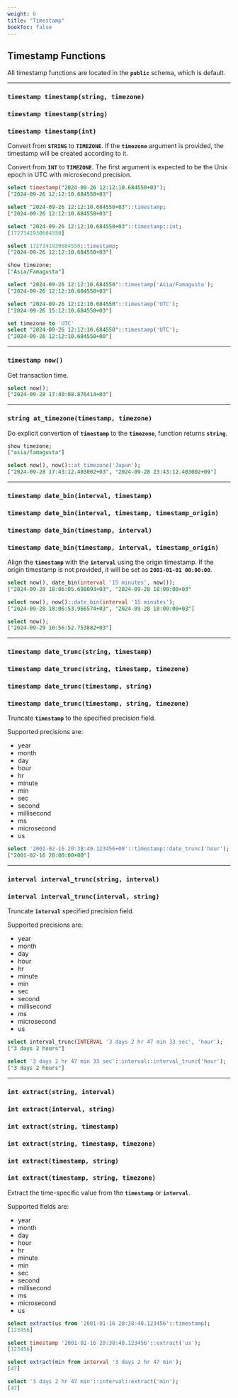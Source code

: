 ```yaml
---
weight: 6
title: "Timestamp"
bookToc: false
---
```


## Timestamp Functions

All timestamp functions are located in the **`public`** schema, which is default.

---

### **`timestamp timestamp(string, timezone)`**
### **`timestamp timestamp(string)`**
### **`timestamp timestamp(int)`**

Convert from **`STRING`** to **`TIMEZONE`**. If the **`timezone`** argument is provided, the
timestamp will be created according to it.

Convert from **`INT`** to **`TIMEZONE`**. The first argument is expected to be the
Unix epoch in UTC with microsecond precision.

```SQL
select timestamp("2024-09-26 12:12:10.684550+03");
["2024-09-26 12:12:10.684550+03"]

select "2024-09-26 12:12:10.684550+03"::timestamp;
["2024-09-26 12:12:10.684550+03"]

select "2024-09-26 12:12:10.684550+03"::timestamp::int;
[1727341930684550]

select 1727341930684550::timestamp;
["2024-09-26 12:12:10.684550+03"]

show timezone;
["Asia/Famagusta"]

select "2024-09-26 12:12:10.684550"::timestamp('Asia/Famagusta');
["2024-09-26 12:12:10.684550+03"]

select "2024-09-26 12:12:10.684550"::timestamp('UTC');
["2024-09-26 15:12:10.684550+03"]

set timezone to 'UTC'
select "2024-09-26 12:12:10.684550"::timestamp('UTC');
["2024-09-26 12:12:10.684550+00"]
```

---

### **`timestamp now()`**

Get transaction time.

```SQL
select now();
["2024-09-28 17:40:08.876414+03"]
```

---

### **`string at_timezone(timestamp, timezone)`**

Do explicit convertion of **`timestamp`** to the **`timezone`**,
function returns **`string`**.

```SQL
show timezone;
["asia/famagusta"]

select now(), now()::at_timezone('Japan');
["2024-09-28 17:43:12.403002+03", "2024-09-28 23:43:12.403002+09"]
```

---

### **`timestamp date_bin(interval, timestamp)`**
### **`timestamp date_bin(interval, timestamp, timestamp_origin)`**
### **`timestamp date_bin(timestamp, interval)`**
### **`timestamp date_bin(timestamp, interval, timestamp_origin)`**

Align the **`timestamp`** with the **`interval`** using the origin timestamp. If the
origin timestamp is not provided, it will be set as **`2001-01-01 00:00:00`**.

```SQL
select now(), date_bin(interval '15 minutes', now());
["2024-09-28 18:06:05.698093+03", "2024-09-28 18:00:00+03"

select now(), now()::date_bin(interval '15 minutes');
["2024-09-28 18:06:53.966574+03", "2024-09-28 18:00:00+03"]

select now();
["2024-09-29 10:56:52.753882+03"]
```

---

### **`timestamp date_trunc(string, timestamp)`**
### **`timestamp date_trunc(string, timestamp, timezone)`**
### **`timestamp date_trunc(timestamp, string)`**
### **`timestamp date_trunc(timestamp, string, timezone)`**

Truncate **`timestamp`** to the specified precision field.

Supported precisions are:

* year
* month
* day
* hour
* hr
* minute
* min
* sec
* second
* millisecond
* ms
* microsecond
* us

```SQL
select '2001-02-16 20:38:40.123456+00'::timestamp::date_trunc('hour');
["2001-02-16 20:00:00+00"]
```

---

### **`interval interval_trunc(string, interval)`**
### **`interval interval_trunc(interval, string)`**

Truncate **`interval`** specified precision field.

Supported precisions are:

* year
* month
* day
* hour
* hr
* minute
* min
* sec
* second
* millisecond
* ms
* microsecond
* us

```SQL
select interval_trunc(INTERVAL '3 days 2 hr 47 min 33 sec', 'hour');
["3 days 2 hours"]

select '3 days 2 hr 47 min 33 sec'::interval::interval_trunc('hour');
["3 days 2 hours"]
```

---

### **`int extract(string, interval)`**
### **`int extract(interval, string)`**
### **`int extract(string, timestamp)`**
### **`int extract(string, timestamp, timezone)`**
### **`int extract(timestamp, string)`**
### **`int extract(timestamp, string, timezone)`**

Extract the time-specific value from the **`timestamp`** or **`interval`**.

Supported fields are:

* year
* month
* day
* hour
* hr
* minute
* min
* sec
* second
* millisecond
* ms
* microsecond
* us


```SQL
select extract(us from '2001-01-16 20:38:40.123456'::timestamp);
[123456]

select timestamp '2001-01-16 20:38:40.123456'::extract('us');
[123456]

select extract(min from interval '3 days 2 hr 47 min');
[47]

select '3 days 2 hr 47 min'::interval::extract('min');
[47]
```
